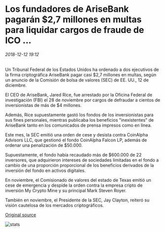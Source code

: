 # Los fundadores de AriseBank pagarán $2,7 millones en multas para liquidar cargos de fraude de ICO ...

###### 2018-12-12 19:12

Un Tribunal Federal de los Estados Unidos ha ordenado a dos ejecutivos de la firma criptográfica AriseBank pagar casi $2,7 millones en multas, según un anuncio de la Comisión de bolsa de valores (SEC) de EE. UU., 12 de diciembre.

El CEO de AriseBank, Jared Rice, fue arrestado por la Oficina Federal de investigación (FBI) el 28 de noviembre por cargos de defraudar a cientos de inversionistas de más de $4 millones.

Además, Rice supuestamente gastó los fondos de los inversionistas para sus fines personales, mientras publicaba los beneficios "inexistentes" de AriseBank tanto en los comunicados de prensa impresos como en línea.

Este mes, la SEC emitió una orden de cese y desista contra CoinAlpha Advisors LLC, que gestionó el fondo CoinAlpha Falcon LP, además de ordenar una penalización de $50.000.

Supuestamente, el fondo había recaudado más de $600.000 de 22 inversores, que adquirieron intereses de sociedades limitadas en el fondo a cambio de una proporción proporcional de los beneficios derivados de la inversión del fondo en activos digitales.

En noviembre, el Comisionado de valores del estado de Texas emitió un cese de emergencia y despide la orden contra la empresa cripto de inversión My Crypto Mine y su principal Mark Steven Royer.

También en noviembre, el Presidente de la SEC, Jay Clayton, reiteró su visión cautelosa de los mercados criptográficos.

[Original source](https://cointelegraph.com/news/arisebank-founders-to-pay-27-million-in-fines-to-settle-ico-fraud-charges)

![stats](https://c.statcounter.com/11760860/0/a89fa40b/1/ "stats")